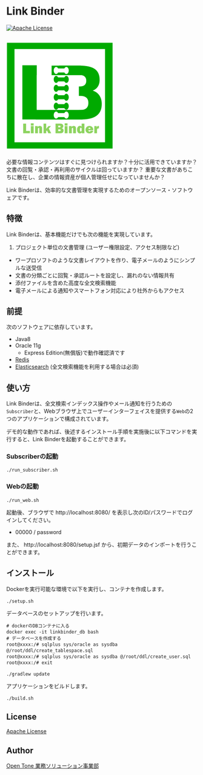 # Link Binder
[![Apache License](http://img.shields.io/badge/license-Apache-blue.svg?style=flat)](LICENSE)

![Link Binder](logo.png)
---
必要な情報コンテンツはすぐに見つけられますか？十分に活用できていますか？
文書の回覧・承認・再利用のサイクルは回っていますか？
重要な文書があちこちに散在し、企業の情報資産が個人管理任せになっていませんか？

Link Binderは、効率的な文書管理を実現するためのオープンソース・ソフトウェアです。

## 特徴

Link Binderは、基本機能だけでも次の機能を実現しています。

1. プロジェクト単位の文書管理 (ユーザー権限設定、アクセス制限など)
* ワープロソフトのような文書レイアウトを作り、電子メールのようにシンプルな送受信
* 文書の分類ごとに回覧・承認ルートを設定し、漏れのない情報共有
* 添付ファイルを含めた高度な全文検索機能
* 電子メールによる通知やスマートフォン対応により社外からもアクセス

## 前提

次のソフトウェアに依存しています。

* Java8
* Oracle 11g
  * Express Edition(無償版)で動作確認済です
* [Redis](http://redis.io/)
* [Elasticsearch](https://www.elastic.co/jp/) (全文検索機能を利用する場合は必須)

## 使い方

Link Binderは、全文検索インデックス操作やメール通知を行うための`Subscriber`と、Webブラウザ上でユーザーインターフェイスを提供する`Web`の2つのアプリケーションで構成されています。

デモ的な動作であれば、後述するインストール手順を実施後に以下コマンドを実行すると、Link Binderを起動することができます。

### Subscriberの起動

```
./run_subscriber.sh
```

### Webの起動

```
./run_web.sh
```

起動後、ブラウザで http://localhost:8080/ を表示し次のID/パスワードでログインしてください。

* 00000 / password

また、 http://localhost:8080/setup.jsf から、初期データのインポートを行うことができます。

## インストール

Dockerを実行可能な環境で以下を実行し、コンテナを作成します。

```
./setup.sh
```
データベースのセットアップを行います。
```
# dockerのDBコンテナに入る
docker exec -it linkbinder_db bash
# データベースを作成する
root@xxxx:/# sqlplus sys/oracle as sysdba @/root/ddl/create_tablespace.sql
root@xxxx:/# sqlplus sys/oracle as sysdba @/root/ddl/create_user.sql
root@xxxx:/# exit
```
```
./gradlew update
```
アプリケーションをビルドします。
```
./build.sh
```

## License

[Apache License](https://github.com/otsecbsol/linkbinder/blob/master/LICENSE)

## Author

[Open Tone 業務ソリューション事業部](https://github.com/otsecbsol)
